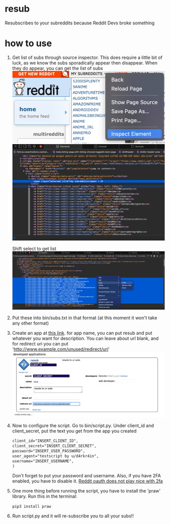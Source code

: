 # resub
Resubscribes to your subreddits because Reddit Devs broke something

# how to use

1. Get list of subs through source inspector. This does require a little bit of luck, as we know the subs sporadically appear then disappear. When they do appear, you can get the list of subs
    ![Alt text](readmeImg/1a.png "Title")
    ![Alt text](readmeImg/1b.png "Title")

    Shift select to get list
    ![Alt text](readmeImg/1c.png "Title")

2. Put these into bin/subs.txt in that format (at this moment it won't take any other format)

3. Create an app at [this link](https://www.reddit.com/prefs/apps). for app name, you can put resub and put whatever you want for description. You can leave about url blank, and for redirect uri you can put 'http://www.example.com/unused/redirect/uri'
![Alt text](readmeImg/4.png "Title")

4. Now to configure the script. Go to bin/script.py. Under client_id and client_secret, put the text you get from the app you created
    ```reddit = praw.Reddit(
    client_id="INSERT_CLIENT_ID",
    client_secret="INSERT_CLIENT_SECRET",
    password="INSERT_USER_PASSWORD",
    user_agent="testscript by u/d4rkr4in",
    username="INSERT_USERNAME",
    )
    ```

    Don't forget to put your password and username. Also, if you have 2FA enabled, you have to disable it. [Reddit oauth does not play nice with 2fa](https://praw.readthedocs.io/en/latest/getting_started/authentication.html)

5. One more thing before running the script, you have to install the 'praw' library. Run this in the terminal: 

    ```pip3 install praw```

6. Run script.py and it will re-subscribe you to all your subs!!

